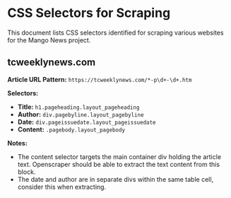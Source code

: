 # CSS Selectors for Scraping

This document lists CSS selectors identified for scraping various websites for the Mango News project.

## tcweeklynews.com

**Article URL Pattern:** `https://tcweeklynews.com/*-p\d+-\d+.htm`

**Selectors:**

*   **Title:** `h1.pageheading.layout_pageheading`
*   **Author:** `div.pagebyline.layout_pagebyline`
*   **Date:** `div.pageissuedate.layout_pageissuedate`
*   **Content:** `.pagebody.layout_pagebody`

**Notes:**
- The content selector targets the main container div holding the article text. Openscraper should be able to extract the text content from this block.
- The date and author are in separate divs within the same table cell, consider this when extracting.
